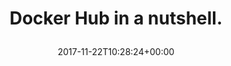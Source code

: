 ---
retweeted: false
source: <a href="https://about.twitter.com/products/tweetdeck" rel="nofollow">TweetDeck</a>
entities:
  user_mentions: []
  urls: []
  symbols: []
  media:
  - expanded_url: https://twitter.com/bascht/status/933281001580752896/photo/1
    indices:
    - '26'
    - '49'
    url: https://t.co/QJGpYNXaRN
    media_url: http://pbs.twimg.com/media/DPOtyuKX0AESG0X.jpg
    id_str: '933280634692423681'
    id: '933280634692423681'
    media_url_https: https://pbs.twimg.com/media/DPOtyuKX0AESG0X.jpg
    sizes:
      large:
        w: '691'
        h: '156'
        resize: fit
      medium:
        w: '691'
        h: '156'
        resize: fit
      thumb:
        w: '150'
        h: '150'
        resize: crop
      small:
        w: '680'
        h: '154'
        resize: fit
    type: photo
    display_url: pic.twitter.com/QJGpYNXaRN
  hashtags: []
display_text_range:
- '0'
- '49'
favorite_count: '1'
id_str: '933281001580752896'
truncated: false
retweet_count: '1'
id: '933281001580752896'
possibly_sensitive: false
created_at: Wed Nov 22 10:28:24 +0000 2017
favorited: false
full_text: Docker Hub in a nutshell.
lang: en
extended_entities:
  media:
  - expanded_url: https://twitter.com/bascht/status/933281001580752896/photo/1
    indices:
    - '26'
    - '49'
    url: https://t.co/QJGpYNXaRN
    media_url: http://pbs.twimg.com/media/DPOtyuKX0AESG0X.jpg
    id_str: '933280634692423681'
    id: '933280634692423681'
    media_url_https: https://pbs.twimg.com/media/DPOtyuKX0AESG0X.jpg
    sizes:
      large:
        w: '691'
        h: '156'
        resize: fit
      medium:
        w: '691'
        h: '156'
        resize: fit
      thumb:
        w: '150'
        h: '150'
        resize: crop
      small:
        w: '680'
        h: '154'
        resize: fit
    type: photo
    display_url: pic.twitter.com/QJGpYNXaRN
tags:
- pesos/twitter
date: '2017-11-22T10:28:24+00:00'
src: https://twitter.com/bascht/status/933281001580752896
original_url: https://twitter.com/bascht/status/933281001580752896
type: twitter_tweet
media_url: https://img.bascht.com/twitter/pbs.twimg.com/media/DPOtyuKX0AESG0X.jpg
text: Docker Hub in a nutshell.
title: 'Docker Hub in a nutshell.

  '

---